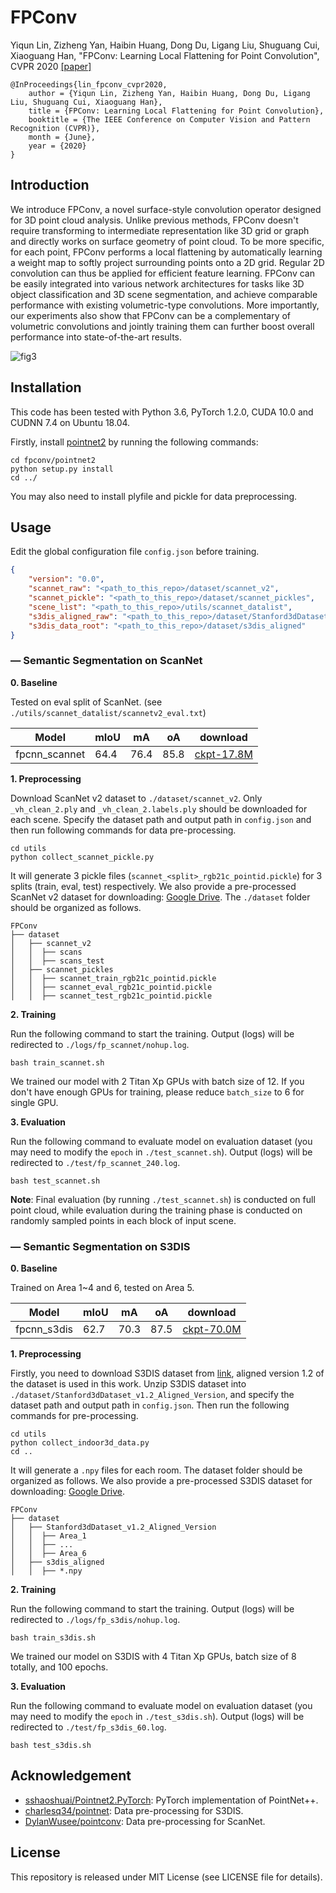 # FPConv

Yiqun Lin, Zizheng Yan, Haibin Huang, Dong Du, Ligang Liu, Shuguang Cui, Xiaoguang Han, "FPConv: Learning Local Flattening for Point Convolution", CVPR 2020 [[paper]](https://arxiv.org/abs/2002.10701)

```
@InProceedings{lin_fpconv_cvpr2020,
    author = {Yiqun Lin, Zizheng Yan, Haibin Huang, Dong Du, Ligang Liu, Shuguang Cui, Xiaoguang Han},
    title = {FPConv: Learning Local Flattening for Point Convolution},
    booktitle = {The IEEE Conference on Computer Vision and Pattern Recognition (CVPR)},
    month = {June},
    year = {2020}
}
```

## Introduction

We introduce FPConv, a novel surface-style convolution operator designed for 3D point cloud analysis. Unlike previous methods, FPConv doesn't require transforming to intermediate representation like 3D grid or graph and directly works on surface geometry of point cloud. To be more specific, for each point, FPConv performs a local flattening by automatically learning a weight map to softly project surrounding points onto a 2D grid. Regular 2D convolution can thus be applied for efficient feature learning. FPConv can be easily integrated into various network architectures for tasks like 3D object classification and 3D scene segmentation, and achieve comparable performance with existing volumetric-type convolutions. More importantly, our experiments also show that FPConv can be a complementary of volumetric convolutions and jointly training them can further boost overall performance into state-of-the-art results.

![fig3](figures/fig3.jpg)

## Installation

This code has been tested with Python 3.6, PyTorch 1.2.0, CUDA 10.0 and CUDNN 7.4 on Ubuntu 18.04. 

Firstly, install [pointnet2](https://github.com/sshaoshuai/Pointnet2.PyTorch) by running the following commands:

```shell
cd fpconv/pointnet2
python setup.py install
cd ../
```

You may also need to install plyfile and pickle for data preprocessing.

## Usage

Edit the global configuration file `config.json` before training.

```json
{
    "version": "0.0",
    "scannet_raw": "<path_to_this_repo>/dataset/scannet_v2",
    "scannet_pickle": "<path_to_this_repo>/dataset/scannet_pickles",
    "scene_list": "<path_to_this_repo>/utils/scannet_datalist",
    "s3dis_aligned_raw": "<path_to_this_repo>/dataset/Stanford3dDataset_v1.2_Aligned_Version",
    "s3dis_data_root": "<path_to_this_repo>/dataset/s3dis_aligned"
}
```

### — Semantic Segmentation on ScanNet

__0. Baseline__

Tested on eval split of ScanNet. (see `./utils/scannet_datalist/scannetv2_eval.txt`)

| Model         | mIoU | mA   | oA   | download                                                     |
| ------------- | ---- | ---- | ---- | ------------------------------------------------------------ |
| fpcnn_scannet | 64.4 | 76.4 | 85.8 | [ckpt-17.8M](https://drive.google.com/file/d/1jR-m3bx2tGo9oV4ULdaYr-woSiel659T/view?usp=sharing) |

__1. Preprocessing__

Download ScanNet v2 dataset to `./dataset/scannet_v2`. Only `_vh_clean_2.ply` and `_vh_clean_2.labels.ply` should be downloaded for each scene. Specify the dataset path and output path in `config.json` and then run following commands for data pre-processing.

```shell
cd utils
python collect_scannet_pickle.py
```

It will generate 3 pickle files (`scannet_<split>_rgb21c_pointid.pickle`) for 3 splits (train, eval, test) respectively. We also provide a pre-processed ScanNet v2 dataset for downloading: [Google Drive](https://drive.google.com/drive/folders/1xz59bKaIZbf0BU3oKSTs3qyV3gRf7aDW?usp=sharing). The `./dataset` folder should be organized as follows.

```
FPConv
├── dataset
│   ├── scannet_v2
│   │  ├── scans
│   │  ├── scans_test
│   ├── scannet_pickles
│   │  ├── scannet_train_rgb21c_pointid.pickle
│   │  ├── scannet_eval_rgb21c_pointid.pickle
│   │  ├── scannet_test_rgb21c_pointid.pickle
```

__2. Training__

Run the following command to start the training. Output (logs) will be redirected to `./logs/fp_scannet/nohup.log`.

```shell
bash train_scannet.sh
```

We trained our model with 2 Titan Xp GPUs with batch size of 12. If you don't have enough GPUs for training, please reduce `batch_size` to 6 for single GPU.

__3. Evaluation__

Run the following command to evaluate model on evaluation dataset (you may need to modify the `epoch` in `./test_scannet.sh`). Output (logs) will be redirected to `./test/fp_scannet_240.log`.

```shell
bash test_scannet.sh
```

__Note__: Final evaluation (by running `./test_scannet.sh`) is conducted on full point cloud, while evaluation during the training phase is conducted on randomly sampled points in each block of input scene.

### — Semantic Segmentation on S3DIS

__0. Baseline__

Trained on Area 1~4 and 6, tested on Area 5.

| Model       | mIoU | mA   | oA   | download                                                     |
| ----------- | ---- | ---- | ---- | ------------------------------------------------------------ |
| fpcnn_s3dis | 62.7 | 70.3 | 87.5 | [ckpt-70.0M](https://drive.google.com/file/d/1v5FHDYPfcji3elUQJ-P6n618EZ7_2rpd/view?usp=sharing) |

__1. Preprocessing__

Firstly, you need to download S3DIS dataset from [link](http://buildingparser.stanford.edu/dataset.html), aligned version 1.2 of the dataset is used in this work. Unzip S3DIS dataset into `./dataset/Stanford3dDataset_v1.2_Aligned_Version`, and specify the dataset path and output path in `config.json`. Then run the following commands for pre-processing.

```shell
cd utils
python collect_indoor3d_data.py
cd ..
```

It will generate a  `.npy` files for each room. The dataset folder should be organized as follows. We also provide a pre-processed S3DIS dataset for downloading: [Google Drive](https://drive.google.com/file/d/1Pdf8x-Ayz8n5YxkouU1R9nD71LEctAtq/view?usp=sharing).

```
FPConv
├── dataset
│   ├── Stanford3dDataset_v1.2_Aligned_Version
│   │  ├── Area_1
│   │  ├── ...
│   │  ├── Area_6
│   ├── s3dis_aligned
│   │  ├── *.npy
```

__2. Training__

Run the following command to start the training. Output (logs) will be redirected to `./logs/fp_s3dis/nohup.log`.

```shell
bash train_s3dis.sh
```

We trained our model on S3DIS with 4 Titan Xp GPUs, batch size of 8 totally, and 100 epochs.

__3. Evaluation__

Run the following command to evaluate model on evaluation dataset (you may need to modify the `epoch` in `./test_s3dis.sh`). Output (logs) will be redirected to `./test/fp_s3dis_60.log`.

```shell
bash test_s3dis.sh
```

## Acknowledgement

- [sshaoshuai/Pointnet2.PyTorch](https://github.com/sshaoshuai/Pointnet2.PyTorch): PyTorch implementation of PointNet++.
- [charlesq34/pointnet](https://github.com/charlesq34/pointnet): Data pre-processing for S3DIS.
- [DylanWusee/pointconv](https://github.com/DylanWusee/pointconv): Data pre-processing for ScanNet.

## License

This repository is released under MIT License (see LICENSE file for details).

